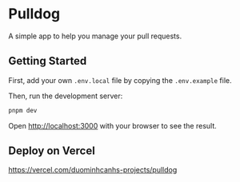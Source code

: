 # Pulldog

A simple app to help you manage your pull requests.

## Getting Started

First, add your own `.env.local` file by copying the `.env.example` file.

Then, run the development server:

```bash
pnpm dev
```

Open [http://localhost:3000](http://localhost:3000) with your browser to see the result.

## Deploy on Vercel

https://vercel.com/duominhcanhs-projects/pulldog
